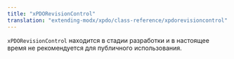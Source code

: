 ```yaml
---
title: "xPDORevisionControl"
translation: "extending-modx/xpdo/class-reference/xpdorevisioncontrol"
---
```


`xPDORevisionControl` находится в стадии разработки и в настоящее время не рекомендуется для публичного использования.
